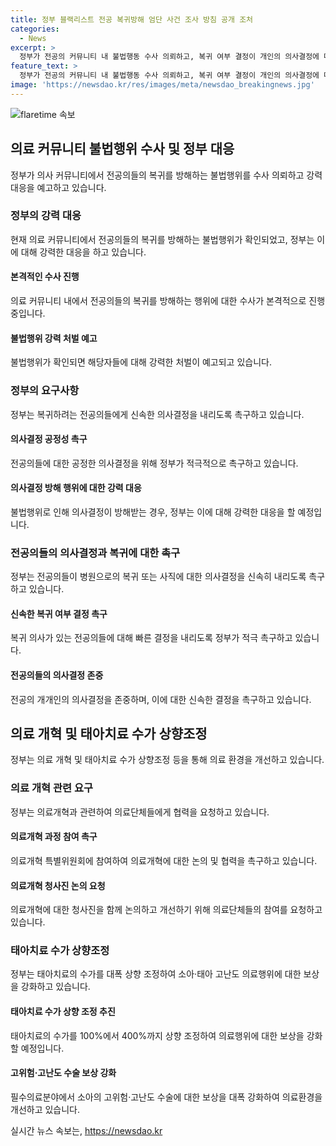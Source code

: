 ```yaml
---
title: 정부 블랙리스트 전공 복귀방해 엄단 사건 조사 방침 공개 조처
categories:
  - News
excerpt: >
  정부가 전공의 커뮤니티 내 불법행동 수사 의뢰하고, 복귀 여부 결정이 개인의 의사결정에 따라야 한다고 강조했습니다. 또한, 복귀를 방해하는 행위에 대해 강력 대응할 것이라고 밝혔으며, 의료계가 의료개혁 토론에 참여하고 태아치료 수가를 400% 상향 조정한다는 내용도 포함됐습니다. 병원에서 사직한 레지던트 수와 전공의 출근율에 관한 통계도 제공되었고, 다음 주 중대본에서 전공의 처분 조치를 발표할 예정이며 의료단체가 의료개혁에 참여해야 한다는 요청도 포함됐습니다. 
feature_text: >
  정부가 전공의 커뮤니티 내 불법행동 수사 의뢰하고, 복귀 여부 결정이 개인의 의사결정에 따라야 한다고 강조했습니다. 또한, 복귀를 방해하는 행위에 대해 강력 대응할 것이라고 밝혔으며, 의료계가 의료개혁 토론에 참여하고 태아치료 수가를 400% 상향 조정한다는 내용도 포함됐습니다. 병원에서 사직한 레지던트 수와 전공의 출근율에 관한 통계도 제공되었고, 다음 주 중대본에서 전공의 처분 조치를 발표할 예정이며 의료단체가 의료개혁에 참여해야 한다는 요청도 포함됐습니다. 
image: 'https://newsdao.kr/res/images/meta/newsdao_breakingnews.jpg'
---
```


<p><img src="https://newsdao.kr/res/images/meta/newsdao_breakingnews.jpg" alt="flaretime 속보" /></p>

<h2 data-ke-size="size26">의료 커뮤니티 불법행위 수사 및 정부 대응</h2>

<p data-ke-size="size16">정부가 의사 커뮤니티에서 전공의들의 복귀를 방해하는 불법행위를 수사 의뢰하고 강력 대응을 예고하고 있습니다.</p>

<h3>정부의 강력 대응</h3>

<p data-ke-size="size16">현재 의료 커뮤니티에서 전공의들의 복귀를 방해하는 불법행위가 확인되었고, 정부는 이에 대해 강력한 대응을 하고 있습니다.</p>

<h4>본격적인 수사 진행</h4>

<p data-ke-size="size16">의료 커뮤니티 내에서 전공의들의 복귀를 방해하는 행위에 대한 수사가 본격적으로 진행 중입니다.</p>

<h4>불법행위 강력 처벌 예고</h4>

<p data-ke-size="size16">불법행위가 확인되면 해당자들에 대해 강력한 처벌이 예고되고 있습니다.</p>

<h3>정부의 요구사항</h3>

<p data-ke-size="size16">정부는 복귀하려는 전공의들에게 신속한 의사결정을 내리도록 촉구하고 있습니다.</p>

<h4>의사결정 공정성 촉구</h4>

<p data-ke-size="size16">전공의들에 대한 공정한 의사결정을 위해 정부가 적극적으로 촉구하고 있습니다.</p>

<h4>의사결정 방해 행위에 대한 강력 대응</h4>

<p data-ke-size="size16">불법행위로 인해 의사결정이 방해받는 경우, 정부는 이에 대해 강력한 대응을 할 예정입니다.</p>

<h3>전공의들의 의사결정과 복귀에 대한 촉구</h3>

<p data-ke-size="size16">정부는 전공의들이 병원으로의 복귀 또는 사직에 대한 의사결정을 신속히 내리도록 촉구하고 있습니다.</p>

<h4>신속한 복귀 여부 결정 촉구</h4>

<p data-ke-size="size16">복귀 의사가 있는 전공의들에 대해 빠른 결정을 내리도록 정부가 적극 촉구하고 있습니다.</p>

<h4>전공의들의 의사결정 존중</h4>

<p data-ke-size="size16">전공의 개개인의 의사결정을 존중하며, 이에 대한 신속한 결정을 촉구하고 있습니다.</p>

<h2 data-ke-size="size26">의료 개혁 및 태아치료 수가 상향조정</h2>

<p data-ke-size="size16">정부는 의료 개혁 및 태아치료 수가 상향조정 등을 통해 의료 환경을 개선하고 있습니다.</p>

<h3>의료 개혁 관련 요구</h3>

<p data-ke-size="size16">정부는 의료개혁과 관련하여 의료단체들에게 협력을 요청하고 있습니다.</p>

<h4>의료개혁 과정 참여 촉구</h4>

<p data-ke-size="size16">의료개혁 특별위원회에 참여하여 의료개혁에 대한 논의 및 협력을 촉구하고 있습니다.</p>

<h4>의료개혁 청사진 논의 요청</h4>

<p data-ke-size="size16">의료개혁에 대한 청사진을 함께 논의하고 개선하기 위해 의료단체들의 참여를 요청하고 있습니다.</p>

<h3>태아치료 수가 상향조정</h3>

<p data-ke-size="size16">정부는 태아치료의 수가를 대폭 상향 조정하여 소아·태아 고난도 의료행위에 대한 보상을 강화하고 있습니다.</p>

<h4>태아치료 수가 상향 조정 추진</h4>

<p data-ke-size="size16">태아치료의 수가를 100%에서 400%까지 상향 조정하여 의료행위에 대한 보상을 강화할 예정입니다.</p>

<h4>고위험·고난도 수술 보상 강화</h4>

<p data-ke-size="size16">필수의료분야에서 소아의 고위험·고난도 수술에 대한 보상을 대폭 강화하여 의료환경을 개선하고 있습니다.</p>
실시간 뉴스 속보는, <a href="https://newsdao.kr" rel="dofollow">https://newsdao.kr</a>


